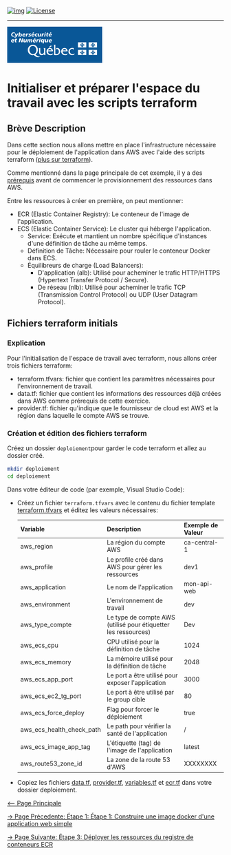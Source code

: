 <!-- ENTETE -->
[![img](https://img.shields.io/badge/Lifecycle-Experimental-339999)](https://www.quebec.ca/gouv/politiques-orientations/vitrine-numeriqc/accompagnement-des-organismes-publics/demarche-conception-services-numeriques)
[![License](https://img.shields.io/badge/Licence-LiLiQ--R-blue)](LICENSE_FR)

---

<div>
    <img src="https://github.com/CQEN-QDCE/.github/blob/main/images/mcn.png">
</div>
<!-- FIN ENTETE -->

# Initialiser et préparer l'espace du travail avec les scripts terraform

## Brève Description

Dans cette section nous allons mettre en place l'infrastructure nécessaire pour le déploiement de l'application dans AWS avec l'aide des scripts terraform ([plus sur terraform](../../Outils/Terraform/README.md#quest-ce-que-cest-terraform)).

Comme mentionné dans la page principale de cet exemple, il y a des [prérequis](README.md#prérequis) avant de commencer le provisionnement des ressources dans AWS.

Entre les ressources à créer en première, on peut mentionner:
- ECR (Elastic Container Registry): Le conteneur de l'image de l'application.
- ECS (Elastic Container Service): Le cluster qui héberge l'application.
  - Service: Exécute et mantient un nombre spécifique d'instances d'une définition de tâche au même temps.
  - Définition de Tâche: Nécessaire pour rouler le conteneur Docker dans ECS.
  - Équilibreurs de charge (Load Balancers):
    - D'application (alb): Utilisé pour acheminer le trafic HTTP/HTTPS (Hypertext Transfer Protocol / Secure).
    - De réseau (nlb): Utilisé pour acheminer le trafic TCP (Transmission Control Protocol) ou UDP (User Datagram Protocol).

## Fichiers terraform initials

### Explication

Pour l'initialisation de l'espace de travail avec terraform, nous allons créer trois fichiers terraform:

- terraform.tfvars: fichier que contient les paramètres nécessaires pour l'environnement de travail.
- data.tf: fichier que contient les informations des ressources déjà créées dans AWS comme prérequis de cette exercice.
- provider.tf: fichier qu'indique que le fournisseur de cloud est AWS et la région dans laquelle le compte AWS se trouve.

### Création et édition des fichiers terraform

Créez un dossier `deploiement`pour garder le code terraform et allez au dossier créé.
```bash
mkdir deploiement
cd deploiement
```
Dans votre éditeur de code (par exemple, Visual Studio Code):
- Créez un fichier `terraform.tfvars` avec le contenu du fichier template [terraform.tfvars](scripts/terraform.tfvars) et éditez les valeurs nécessaires:

    |  Variable | Description  |  Exemple de Valeur  |
    |---|---|---|
    | aws_region | La région du compte AWS  | ca-central-1  |
    | aws_profile | Le profile créé dans AWS pour gérer les ressources  | dev1  |
    | aws_application | Le nom de l'application  | mon-api-web  |
    | aws_environment | L'environnement de travail  | dev  |
    | aws_type_compte | Le type de compte AWS (utilisé pour étiquetter les ressources)  | Dev  |
    | aws_ecs_cpu | CPU utilisé pour la définition de tâche  | 1024  |
    | aws_ecs_memory | La mémoire utilisé pour la définition de tâche  | 2048  |
    | aws_ecs_app_port | Le port a être utilisé pour exposer l'application  | 3000 |
    | aws_ecs_ec2_tg_port | Le port à être utilisé par le group cible  | 80 |
    | aws_ecs_force_deploy | Flag pour forcer le déploiement  | true |
    | aws_ecs_health_check_path | Le path pour vérifier la santé de l'application  | / |
    | aws_ecs_image_app_tag | L'étiquette (tag) de l'image de l'application  | latest  |
    | aws_route53_zone_id | La zone de la route 53 d'AWS | XXXXXXXX  |

- Copiez les fichiers [data.tf](scripts/data.tf), [provider.tf](scripts/provider.tf), [variables.tf](scripts/variables.tf) et [ecr.tf](scripts/ecr.tf) dans votre dossier deploiement.

[<-- Page Principale](README.md)

[-> Page Précedente: Étape 1: Étape 1: Construire une image docker d'une application web simple](E1-image-docker-web-app.md)

[-> Page Suivante: Étape 3: Déployer les ressources du registre de conteneurs ECR](E3-deploy-aws-ecr.md)
